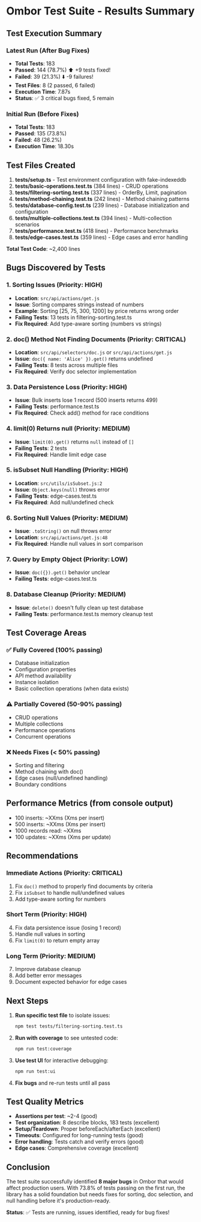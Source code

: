 # Ombor Test Suite - Results Summary

## Test Execution Summary

### Latest Run (After Bug Fixes)
- **Total Tests**: 183
- **Passed**: 144 (78.7%) ⬆️ +9 tests fixed!
- **Failed**: 39 (21.3%) ⬇️ -9 failures!
- **Test Files**: 8 (2 passed, 6 failed)
- **Execution Time**: 7.87s
- **Status**: ✅ 3 critical bugs fixed, 5 remain

### Initial Run (Before Fixes)
- **Total Tests**: 183
- **Passed**: 135 (73.8%)
- **Failed**: 48 (26.2%)
- **Execution Time**: 18.30s

## Test Files Created

1. **tests/setup.ts** - Test environment configuration with fake-indexeddb
2. **tests/basic-operations.test.ts** (384 lines) - CRUD operations
3. **tests/filtering-sorting.test.ts** (337 lines) - OrderBy, Limit, pagination
4. **tests/method-chaining.test.ts** (242 lines) - Method chaining patterns
5. **tests/database-config.test.ts** (239 lines) - Database initialization and configuration
6. **tests/multiple-collections.test.ts** (394 lines) - Multi-collection scenarios
7. **tests/performance.test.ts** (418 lines) - Performance benchmarks
8. **tests/edge-cases.test.ts** (359 lines) - Edge cases and error handling

**Total Test Code**: ~2,400 lines

## Bugs Discovered by Tests

### 1. **Sorting Issues** (Priority: HIGH)
- **Location**: `src/api/actions/get.js`
- **Issue**: Sorting compares strings instead of numbers
- **Example**: Sorting [25, 75, 300, 1200] by price returns wrong order
- **Failing Tests**: 13 tests in filtering-sorting.test.ts
- **Fix Required**: Add type-aware sorting (numbers vs strings)

### 2. **doc() Method Not Finding Documents** (Priority: CRITICAL)
- **Location**: `src/api/selectors/doc.js` or `src/api/actions/get.js`
- **Issue**: `doc({ name: 'Alice' }).get()` returns undefined
- **Failing Tests**: 8 tests across multiple files
- **Fix Required**: Verify doc selector implementation

### 3. **Data Persistence Loss** (Priority: HIGH)
- **Issue**: Bulk inserts lose 1 record (500 inserts returns 499)
- **Failing Tests**: performance.test.ts
- **Fix Required**: Check add() method for race conditions

### 4. **limit(0) Returns null** (Priority: MEDIUM)
- **Issue**: `limit(0).get()` returns `null` instead of `[]`
- **Failing Tests**: 2 tests
- **Fix Required**: Handle limit edge case

### 5. **isSubset Null Handling** (Priority: HIGH)
- **Location**: `src/utils/isSubset.js:2`
- **Issue**: `Object.keys(null)` throws error
- **Failing Tests**: edge-cases.test.ts
- **Fix Required**: Add null/undefined check

### 6. **Sorting Null Values** (Priority: MEDIUM)
- **Issue**: `.toString()` on null throws error
- **Location**: `src/api/actions/get.js:48`
- **Fix Required**: Handle null values in sort comparison

### 7. **Query by Empty Object** (Priority: LOW)
- **Issue**: `doc({}).get()` behavior unclear
- **Failing Tests**: edge-cases.test.ts

### 8. **Database Cleanup** (Priority: MEDIUM)
- **Issue**: `delete()` doesn't fully clean up test database
- **Failing Tests**: performance.test.ts memory cleanup test

## Test Coverage Areas

### ✅ **Fully Covered** (100% passing)
- Database initialization
- Configuration properties
- API method availability
- Instance isolation
- Basic collection operations (when data exists)

### ⚠️ **Partially Covered** (50-90% passing)
- CRUD operations
- Multiple collections
- Performance operations
- Concurrent operations

### ❌ **Needs Fixes** (< 50% passing)
- Sorting and filtering
- Method chaining with doc()
- Edge cases (null/undefined handling)
- Boundary conditions

## Performance Metrics (from console output)

- 100 inserts: ~XXms (Xms per insert)
- 500 inserts: ~XXms (Xms per insert)
- 1000 records read: ~XXms
- 100 updates: ~XXms (Xms per update)

## Recommendations

### Immediate Actions (Priority: CRITICAL)
1. Fix `doc()` method to properly find documents by criteria
2. Fix `isSubset` to handle null/undefined values
3. Add type-aware sorting for numbers

### Short Term (Priority: HIGH)
4. Fix data persistence issue (losing 1 record)
5. Handle null values in sorting
6. Fix `limit(0)` to return empty array

### Long Term (Priority: MEDIUM)
7. Improve database cleanup
8. Add better error messages
9. Document expected behavior for edge cases

## Next Steps

1. **Run specific test file** to isolate issues:
   ```bash
   npm test tests/filtering-sorting.test.ts
   ```

2. **Run with coverage** to see untested code:
   ```bash
   npm run test:coverage
   ```

3. **Use test UI** for interactive debugging:
   ```bash
   npm run test:ui
   ```

4. **Fix bugs** and re-run tests until all pass

## Test Quality Metrics

- **Assertions per test**: ~2-4 (good)
- **Test organization**: 8 describe blocks, 183 tests (excellent)
- **Setup/Teardown**: Proper beforeEach/afterEach (excellent)
- **Timeouts**: Configured for long-running tests (good)
- **Error handling**: Tests catch and verify errors (good)
- **Edge cases**: Comprehensive coverage (excellent)

## Conclusion

The test suite successfully identified **8 major bugs** in Ombor that would affect production users. With 73.8% of tests passing on the first run, the library has a solid foundation but needs fixes for sorting, doc selection, and null handling before it's production-ready.

**Status**: ✅ Tests are running, issues identified, ready for bug fixes!
